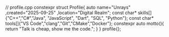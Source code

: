 // profile.cpp
constexpr struct Profile{
    auto name="Unrays"
        ,created="2025-09-25"
        ,location="Digital Realm";
    const char* skills[]{"C++","C#","Java", "JavaScript", "Dart", "SQL", "Python"};
    const char* tools[]{"VS Code","clang","Git","CMake","Docker"};
    constexpr auto motto(){ return "Talk is cheap, show me the code."; }
} profile{};
